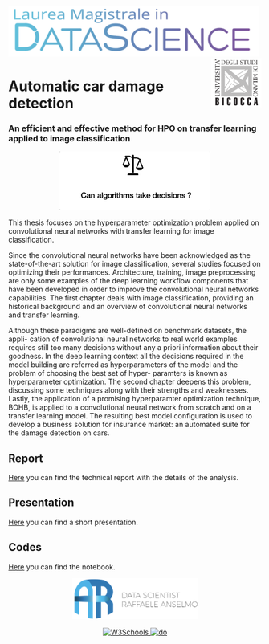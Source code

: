 <p float="left">
 <img src="https://github.com/RaffaeleAns/AML-Assignments/blob/master/images/DS%20Logo.png" width = "500"/>
 <img src="https://github.com/RaffaeleAns/AML-Assignments/blob/master/images/Bicocca%20Logo.png" width = "100" align="right"/>
</p>

# Automatic car damage detection
### An efficient and effective method for HPO on transfer learning applied to image classification

<p align="center">
	<img src="https://github.com/RaffaeleAns/Adversarial-Fair-Classifier/blob/master/images/fair_HD.gif" width = "300">
</p>

This thesis focuses on the hyperparameter optimization problem applied on convolutional neural networks with transfer learning for image classification. 

Since the convolutional neural networks have been acknowledged as the state-of-the-art solution for image classification, several studies focused on optimizing their performances. Architecture, training, image preprocessing are only some examples of the deep learning workflow components that have been developed in order to improve the convolutional neural networks capabilities. The first chapter deals with image classification, providing an historical background and an overview of convolutional neural networks and transfer learning.


Although these paradigms are well-defined on benchmark datasets, the appli- cation of convolutional neural networks to real world examples requires still too many decisions without any a priori information about their goodness. In the deep learning context all the decisions required in the model building are referred as hyperparameters of the model and the problem of choosing the best set of hyper- paramters is known as hyperparameter optimization. The second chapter deepens this problem, discussing some techniques along with their strengths and weaknesses.
Lastly, the application of a promising hyperparamter optimization technique, BOHB, is applied to a convolutional neural network from scratch and on a transfer learning model. The resulting best model configuration is used to develop a business solution for insurance market: an automated suite for the damage detection on cars.

## Report

[Here](https://github.com/RaffaeleAns/Adversarial-Fair-Classifier/blob/master/report.pdf) you can find the technical report with the details of the analysis.

## Presentation

[Here](https://github.com/RaffaeleAns/Adversarial-Fair-Classifier/blob/master/AML%20presentazione.pdf) you can find a short presentation.

## Codes

[Here](https://github.com/RaffaeleAns/Adversarial-Fair-Classifier/blob/master/code.ipynb) you can find the notebook.




<p align = "center">
  <img src="https://github.com/RaffaeleAns/AML-Assignments/blob/master/images/AR%20Logo.png" width = "250">
</p>    
    
    
<p align = "center">
<a href="https://github.com/RaffaeleAns">
<img border="0" alt="W3Schools" src="https://github.com/RaffaeleAns/Foundation-of-CS-Exam-Project/blob/master/images/GitHub%20Logo.png" width="20" height="20">
</a>
 <a href="https://www.linkedin.com/in/raffaele-anselmo-213a0a179">
<img border="0" alt="do" src="https://github.com/RaffaeleAns/Foundation-of-CS-Exam-Project/blob/master/images/LinkedIn%20Logo.png" width="20" height="20">
</a>
</p>




